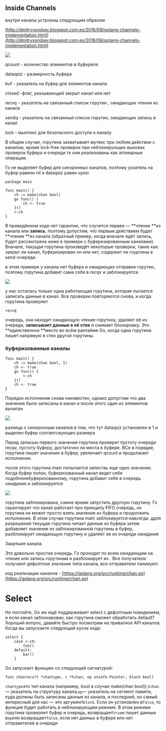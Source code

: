 ## Inside Channels

внутри каналы устроены следующим образом

[http://dmitryvorobev.blogspot.com.es/2016/08/golang-channels-implementation.html](http://dmitryvorobev.blogspot.com.es/2016/08/golang-channels-implementation.html)

![](https://d33ypg4xwx0n86.cloudfront.net/direct?url=https%3A%2F%2Fhabrastorage.org%2Ffiles%2F483%2F025%2F741%2F48302574178048caac81c816f9e37238.png&resize=w640)

qcount - количество элементов в буфереля

dataqsiz -  размерность буфера

buf - указатель на буфер для элементов канала

closed -флаг, указывающий закрыт канал или нет

recvq - указатель на связанный список горутин , ожидающих чтения из канала

sendq - указатель на связанный список горутин, ожидающих запись в канал

lock - мьютекс для безопасного доступа к каналу

В общем случае, горутина захватывает мутекс при любом действии с каналом, кроме lock-free проверок при неблокирующих выховах проверок буфера и очереди тк они реализованы как атомарные операции.

Го не выделяет буфер для синхронных каналов, поэтому укзатель на буфер равенн nil и dataqsiz равен нулю

```
package main

func main() {
    ch := make(chan bool)
    go func() {
        ch <- true
    }()
    <-ch
}
```

В приведённом коде нет гарантии, что случится первее — **чтение **из канала или **запись**, поэтому допустим, что первым действием будет **чтение **из канала \(обратный пример, когда вначале идёт запись, будет рассмотрена ниже в примере с буферизированным каналами\). Вначале, текущая горутина произведёт некоторые проверки, такие как: закрыт ли канал, буферизирован он или нет, содержит ли гоуртины в send-очереди.

в этом примере у канала нет буфера и ожидающих отправки горутин, поэтому горутина добавит сама себя в recqv и заблокируется.

![](https://d33ypg4xwx0n86.cloudfront.net/direct?url=https%3A%2F%2Fhabrastorage.org%2Ffiles%2F2af%2Fb2c%2F796%2F2afb2c79621847e0a28f118f92ed5c10.png&resize=w640)

у нас осталась только одна работающая горутина, которая пытается записать данные в канал. Все проверки повторяются снова, и когда горутина проверяет

`recvq`

очередь, она находит ожидающую чтение горутину, удаляет её из очереди, **записывает данные в её стек** и снимает блокировку. Это **единственное **место во всём рантайме Go, когда одна горутина пишет напрямую в стек другой горутины.

### буферизованные каналы

```
func main() {
    ch := make(chan bool, 1)
    ch <- true
    go func() {
        <-ch
    }()
    ch <- true
}
```

Порядок исполнения снова неизвестен, однако допустим что два значения были записаны в канал и после этого один из элементов вычитан

![](https://d33ypg4xwx0n86.cloudfront.net/direct?url=https%3A%2F%2Fhabrastorage.org%2Ffiles%2F6f4%2Fe78%2F6af%2F6f4e786af89b47f49e0b52d1869a2180.png&resize=w640)

разница с синхронным каналов в том, что тут dataqsiz установлен в 1 и выделен буфер соответсвующео размера

Перед записью первого значения горутина проверит пустоту очереди recqv, пустоту буферу, достаточно ли места в буфере. ВСе в порядке, горутина пишет значение в буфер, увеличает qcount  и продолжает исполнение.

после этого горутина main попытается запистаь еще одно значение. Когда буфер полон, буферизованный канал ведет себя подобнонебуферизованному, горутина добавит себя в очередь ожидания и заблокируется

![](https://d33ypg4xwx0n86.cloudfront.net/direct?url=https%3A%2F%2Fhabrastorage.org%2Ffiles%2F279%2F503%2F8c4%2F2795038c432c4ff38041e67086cb4e56.png&resize=w640)

горутина заблокирована, самое время запустить другоую горутину. Го гарантирует что канал работает про принципу FIFO очередь, но горутина не может просто взять значение из буфера и продолжить исполнение. В этом случае горутина main заблокируется навсегда. ддля разрешения текущая горутина читает данные из буфера затем добавляет значение из заблокированной горутины в буфер, разблокирует ожидающую горутину и удаляет ее из очереди ожидания

Закртыие канала

Это довольно простая очередь. Го проходит по всем ожидающим на чтение или запись горутинам и разблокирует их . Все получатели получают дефолтное значение типа канала, все отправители паникуют.

код реализации каналов - [https://golang.org/src/runtime/chan.go](https://golang.org/src/runtime/chan.go)



# Select

Но постойте, Go же ещё поддерживает select с дефолтным поведением, и если канал заблокирован, как горутина сможет обработать default? Хороший вопрос, давайте быстро посмотрим на приватное API каналов. Когда вы запускаете следующий кусок кода:

```
select {
    case <-ch:
        foo()
    default:
        bar()
    }
```

Go запускает функцию со следующей сигнатурой:

```
func chanrecv(t *chantype, c *hchan, ep unsafe.Pointer, block bool)
```

`chantype`это тип канала \(например, bool в случае make\(chan bool\)\),`hchan`— указатель на структуру канала,`ep`— указатель на сегмент памяти, куда должны быть записаны данные из канала, и последний, но самый интересный для нас — это аргумент`block`. Если он установлен в`false`, то функция будет работать в неблокирующем режиме. В этом режиме горутина проверяет буфер и очередь, возвращает`true`и пишет данные в`ep`или возвращает`false`, если нет данных в буфере или нет отправителей в очереди

